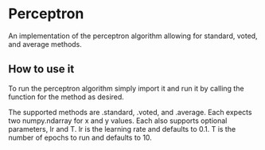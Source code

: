 # Perceptron
An implementation of the perceptron algorithm allowing for standard, voted, and average methods.

## How to use it
To run the perceptron algorithm simply import it and run it by calling the function for the method as desired. 

The supported methods are .standard, .voted, and .average. Each expects two numpy.ndarray for x and y values. Each also supports optional parameters, lr and T. lr is the learning rate and defaults to 0.1. T is the number of epochs to run and defaults to 10.